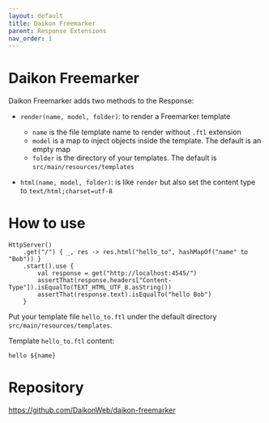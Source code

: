 ```yaml
---
layout: default
title: Daikon Freemarker
parent: Response Extensions
nav_order: 1
---
```


# Daikon Freemarker
Daikon Freemarker adds two methods to the Response:
* `render(name, model, folder)`: to render a Freemarker template
  * `name` is the file template name to render without `.ftl` extension
  * `model` is a map to inject objects inside the template. The default is an empty map
  * `folder` is the directory of your templates. The default is `src/main/resources/templates`

* `html(name, model, folder)`: is like `render` but also set the content type to `text/html;charset=utf-8`

# How to use
```
HttpServer()
    .get("/") { _, res -> res.html("hello_to", hashMapOf("name" to "Bob")) }
    .start().use {
        val response = get("http://localhost:4545/")
        assertThat(response.headers["Content-Type"]).isEqualTo(TEXT_HTML_UTF_8.asString())
        assertThat(response.text).isEqualTo("hello Bob")
    }
```

Put your template file `hello_to.ftl` under the default directory `src/main/resources/templates`.

Template `hello_to.ftl` content:
```
hello ${name}
```

# Repository
https://github.com/DaikonWeb/daikon-freemarker

